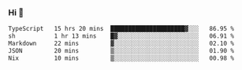 ### Hi 👋

<!--START_SECTION:waka-->

```txt
TypeScript   15 hrs 20 mins  █████████████████████▓░░░   86.95 %
sh           1 hr 13 mins    █▓░░░░░░░░░░░░░░░░░░░░░░░   06.91 %
Markdown     22 mins         ▓░░░░░░░░░░░░░░░░░░░░░░░░   02.10 %
JSON         20 mins         ▒░░░░░░░░░░░░░░░░░░░░░░░░   01.90 %
Nix          10 mins         ▒░░░░░░░░░░░░░░░░░░░░░░░░   00.98 %
```

<!--END_SECTION:waka-->

